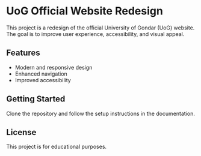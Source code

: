 # UoG Official Website Redesign

This project is a redesign of the official University of Gondar (UoG) website. The goal is to improve user experience, accessibility, and visual appeal.

## Features

- Modern and responsive design
- Enhanced navigation
- Improved accessibility

## Getting Started

Clone the repository and follow the setup instructions in the documentation.

## License

This project is for educational purposes.